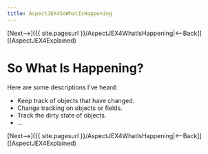 ```yaml
---
title: AspectJEX4SoWhatIsHappening
---
```

[Next-->]({{ site.pagesurl }}/AspectJEX4WhatIsHappening|<--Back]] [[AspectJEX4Explained)

# So What Is Happening?
Here are some descriptions I've heard:
* Keep track of objects that have changed.
* Change tracking on objects or fields.
* Track the dirty state of objects.
* ...

[Next-->]({{ site.pagesurl }}/AspectJEX4WhatIsHappening|<--Back]] [[AspectJEX4Explained)